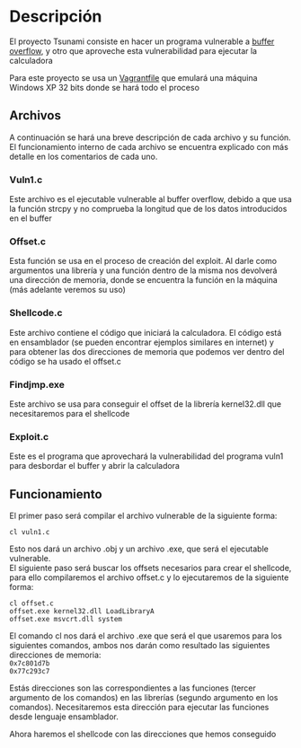 <h1>Descripción</h1>
<p>El proyecto Tsunami consiste en hacer un programa vulnerable a <a href="https://es.wikipedia.org/wiki/Desbordamiento_de_b%C3%BAfer">buffer overflow</a>, y otro que aproveche esta vulnerabilidad para ejecutar la calculadora</p>
<p>Para este proyecto se usa un <a href="https://javiermartinalonso.github.io/devops/devops/vagrant/2018/02/09/vagrant-vagrantfile.html">Vagrantfile</a> que emulará una máquina Windows XP 32 bits donde se hará todo el proceso</p>
<h2>Archivos</h2>
<p>A continuación se hará una breve descripción de cada archivo y su función. El funcionamiento interno de cada archivo se encuentra explicado con más detalle en los comentarios de cada uno.</p>
<h3>Vuln1.c</h3>
<p>Este archivo es el ejecutable vulnerable al buffer overflow, debido a que usa la función strcpy y no comprueba la longitud que de los datos introducidos en el buffer</p>
<h3>Offset.c</h3>
<p>Esta función se usa en el proceso de creación del exploit. Al darle como argumentos una librería y una función dentro de la misma nos devolverá una dirección de memoria, donde se encuentra la función en la máquina (más adelante veremos su uso)</p>
<h3>Shellcode.c</h3>
<p>Este archivo contiene el código que iniciará la calculadora. El código está en ensamblador (se pueden encontrar ejemplos similares en internet) y para obtener las dos direcciones de memoria que podemos ver dentro del código se ha usado el offset.c</p>
<h3>Findjmp.exe</h3>
<p>Este archivo se usa para conseguir el offset de la librería kernel32.dll que necesitaremos para el shellcode</p>
<h3>Exploit.c</h3>
<p>Este es el programa que aprovechará la vulnerabilidad del programa vuln1 para desbordar el buffer y abrir la calculadora</p>

<h2>Funcionamiento</h2>
<p>El primer paso será compilar el archivo vulnerable de la siguiente forma:</p>

```
cl vuln1.c
```

Esto nos dará un archivo .obj y un archivo .exe, que será el ejecutable vulnerable.<br>
El siguiente paso será buscar los offsets necesarios para crear el shellcode, para ello compilaremos el archivo offset.c y lo ejecutaremos de la siguiente forma:

```
cl offset.c
offset.exe kernel32.dll LoadLibraryA 
offset.exe msvcrt.dll system
```

El comando cl nos dará el archivo .exe que será el que usaremos para los siguientes comandos, ambos nos darán como resultado las siguientes direcciones de memoria:<br>
`0x7c801d7b`<br>
`0x77c293c7`<br>

Estás direcciones son las correspondientes a las funciones (tercer argumento de los comandos) en las librerías (segundo argumento en los comandos). Necesitaremos esta dirección para ejecutar las funciones desde lenguaje ensamblador.

Ahora haremos el shellcode con las direcciones que hemos conseguido
